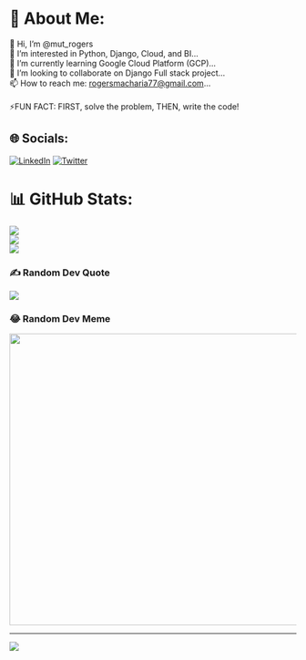 # 💫 About Me:
👋 Hi, I’m @mut_rogers<br>👀 I’m interested in Python, Django, Cloud, and BI...<br>🌱 I’m currently learning Google Cloud Platform (GCP)...<br>💞️ I’m looking to collaborate on Django Full stack project...<br>📫 How to reach me: rogersmacharia77@gmail.com...<br><br>⚡FUN FACT: FIRST, solve the problem, THEN, write the code!


## 🌐 Socials:
[![LinkedIn](https://img.shields.io/badge/LinkedIn-%230077B5.svg?logo=linkedin&logoColor=white)](https://linkedin.com/in/muthoni-rogers) [![Twitter](https://img.shields.io/badge/Twitter-%231DA1F2.svg?logo=Twitter&logoColor=white)](https://twitter.com/mut_rogers) 

# 📊 GitHub Stats:
![](https://github-readme-stats.vercel.app/api?username=mut-rogers&theme=dark&hide_border=false&include_all_commits=true&count_private=true)<br/>
![](https://github-readme-streak-stats.herokuapp.com/?user=mut-rogers&theme=dark&hide_border=false)<br/>
![](https://github-readme-stats.vercel.app/api/top-langs/?username=mut-rogers&theme=dark&hide_border=false&include_all_commits=true&count_private=true&layout=compact)

### ✍️ Random Dev Quote
![](https://quotes-github-readme.vercel.app/api?type=horizontal&theme=radical)

### 😂 Random Dev Meme
<img src="https://random-memer.herokuapp.com/" width="512px"/>

---
[![](https://visitcount.itsvg.in/api?id=mut-rogers&icon=0&color=0)](https://visitcount.itsvg.in)
